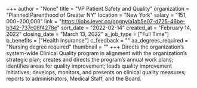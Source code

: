 +++
author = "None"
title = "VP Patient Safety and Quality"
organization = "Planned Parenthood of Greater NY"
location = "New York"
salary = "$151,000-$200,000"
link = "https://jobs.lever.co/ppgny/a1ab5e07-d725-46be-b342-737c08f4278e"
sort_date = "2022-02-14"
created_at = "February 14, 2022"
closing_date = "March 13, 2022"
a_job_type = ["Full Time"]
b_benefits = ["Health Insurance"]
c_feedback = ""
aa_degrees_required = "Nursing degree required"
thumbnail = ""
+++
Directs the organization’s system-wide Clinical Quality program in alignment with the organization’s strategic plan; creates and directs the program’s annual work plans; identifies areas for quality improvement; leads quality improvement initiatives; develops, monitors, and presents on clinical quality measures; reports to administrators, Medical Staff, and the Board. 